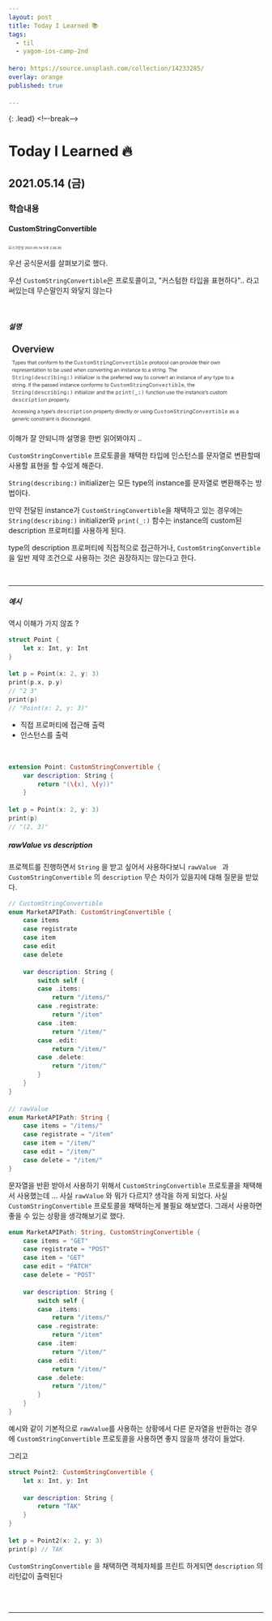 ```yaml
---
layout: post
title: Today I Learned 📚
tags:
  - til
  - yagom-ios-camp-2nd

hero: https://source.unsplash.com/collection/14233285/
overlay: orange
published: true

---
```

{: .lead}
<!–-break-–>


# Today I Learned 🔥

## 2021.05.14 (금)

### 학습내용

#### CustomStringConvertible

<img src="/Users/yjaewoongnaver.com/Library/Application Support/typora-user-images/스크린샷 2021-05-14 오후 2.26.30.png" alt="스크린샷 2021-05-14 오후 2.26.30" style="zoom: 45%;" />



우선 공식문서를 살펴보기로 했다.

우선 `CustomStringConvertible`은 프로토콜이고,  "커스텀한 타입을 표현하다".. 라고 써있는데 무슨말인지 와닿지 않는다

<br/>

##### 설명

<img src="https://raw.githubusercontent.com/Fezravien/UploadForMarkdown/forUpload/img/%E1%84%89%E1%85%B3%E1%84%8F%E1%85%B3%E1%84%85%E1%85%B5%E1%86%AB%E1%84%89%E1%85%A3%E1%86%BA%202021-05-14%20%E1%84%8B%E1%85%A9%E1%84%92%E1%85%AE%202.30.56.png" alt="스크린샷 2021-05-14 오후 2.30.56" style="zoom:45%;" />

이해가 잘 안되니까 설명을 한번 읽어봐야지 ..

`CustomStringConvertible` 프로토콜을 채택한 타입에 인스턴스를 문자열로 변환할때 사용할 표현을 할 수있게 해준다.

`String(describing:)` initializer는 모든 type의 instance를 문자열로 변환해주는 방법이다.

만약 전달된 instance가 `CustomStringConvertible`을 채택하고 있는 경우에는 `String(describing:)` initializer와 `print(_:)` 함수는 instance의 custom된 description 프로퍼티를 사용하게 된다. 

type의 description 프로퍼티에 직접적으로 접근하거나, `CustomStringConvertible`을 일반 제약 조건으로 사용하는 것은 권장하지는 않는다고 한다. 

<br/>

----

##### 예시

역시 이해가 가지 않죠 ?

```swift
struct Point {
    let x: Int, y: Int
}

let p = Point(x: 2, y: 3)
print(p.x, p.y)
// "2 3"
print(p)
// "Point(x: 2, y: 3)"
```

- 직접 프로퍼티에 접근해 출력
- 인스턴스를 출력

<br/>

```swift
extension Point: CustomStringConvertible {
    var description: String {
        return "(\(x), \(y))"
    }

let p = Point(x: 2, y: 3)
print(p)
// "(2, 3)"
```



##### rawValue vs description

프로젝트를 진행하면서 `String` 을 받고 싶어서 사용하다보니 `rawValue ` 과 `CustomStringConvertible` 의 `description` 무슨 차이가 있을지에 대해 질문을 받았다.

```swift
// CustomStringConvertible
enum MarketAPIPath: CustomStringConvertible {
    case items
    case registrate
    case item
    case edit
    case delete
    
    var description: String {
        switch self {
        case .items:
            return "/items/"
        case .registrate:
            return "/item"
        case .item:
            return "/item/"
        case .edit:
            return "/item/"
        case .delete:
            return "/item/"
        }
    }
}

// rawValue
enum MarketAPIPath: String {
    case items = "/items/"
    case registrate = "/item"
    case item = "/item/"
    case edit = "/item/"
    case delete = "/item/"
}
```

문자열을 반환 받아서 사용하기 위해서 `CustomStringConvertible` 프로토콜을 채택해서 사용했는데 ... 사실 `rawValue` 와 뭐가 다르지? 생각을 하게 되었다. 사실 `CustomStringConvertible` 프로토콜을 채택하는게 불필요 해보였다. 그래서 사용하면 좋을 수  있는 상황을 생각해보기로 했다.

```swift
enum MarketAPIPath: String, CustomStringConvertible {
    case items = "GET"
    case registrate = "POST"
    case item = "GET"
    case edit = "PATCH"
    case delete = "POST"
    
    var description: String {
        switch self {
        case .items:
            return "/items/"
        case .registrate:
            return "/item"
        case .item:
            return "/item/"
        case .edit:
            return "/item/"
        case .delete:
            return "/item/"
        }
    }
}
```

예시와 같이 기본적으로 `rawValue`를 사용하는 상황에서 다른 문자열을 반환하는 경우에 `CustomStringConvertible` 프로토콜을 사용하면 좋지 않을까 생각이 들었다. 

그리고 

```swift
struct Point2: CustomStringConvertible {
    let x: Int, y: Int

    var description: String {
        return "TAK"
    }
}

let p = Point2(x: 2, y: 3)
print(p) // TAK 

```

`CustomStringConvertible` 을 채택하면 객체자체를 프린트 하게되면 `description` 의 리턴값이 출력된다 



<br/>

<br/>

---

#### 

<br/>



